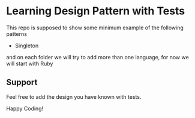 # Learning Design Pattern with Tests

This repo is supposed to show some minimum example of the following patterns

- Singleton

and on each folder we will try to add more than one language, for now we will start with Ruby

## Support

Feel free to add the design you have known with tests.

Happy Coding!
